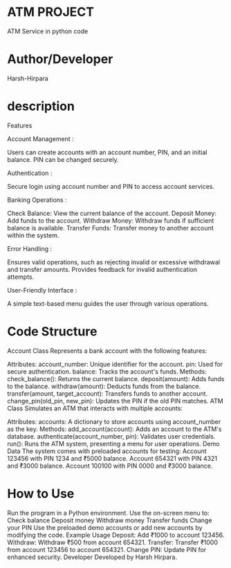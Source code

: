 # ATM PROJECT
 ATM Service in python code 


# Author/Developer
Harsh-Hirpara

# description

Features

Account Management : 

Users can create accounts with an account number, PIN, and an initial balance.
PIN can be changed securely.


Authentication : 

Secure login using account number and PIN to access account services.


Banking Operations : 

Check Balance: View the current balance of the account.
Deposit Money: Add funds to the account.
Withdraw Money: Withdraw funds if sufficient balance is available.
Transfer Funds: Transfer money to another account within the system.


Error Handling : 

Ensures valid operations, such as rejecting invalid or excessive withdrawal and transfer amounts.
Provides feedback for invalid authentication attempts.


User-Friendly Interface : 

A simple text-based menu guides the user through various operations.

# Code Structure
Account Class
Represents a bank account with the following features:

Attributes:
account_number: Unique identifier for the account.
pin: Used for secure authentication.
balance: Tracks the account's funds.
Methods:
check_balance(): Returns the current balance.
deposit(amount): Adds funds to the balance.
withdraw(amount): Deducts funds from the balance.
transfer(amount, target_account): Transfers funds to another account.
change_pin(old_pin, new_pin): Updates the PIN if the old PIN matches.
ATM Class
Simulates an ATM that interacts with multiple accounts:

Attributes:
accounts: A dictionary to store accounts using account_number as the key.
Methods:
add_account(account): Adds an account to the ATM's database.
authenticate(account_number, pin): Validates user credentials.
run(): Runs the ATM system, presenting a menu for user operations.
Demo Data
The system comes with preloaded accounts for testing:
Account 123456 with PIN 1234 and ₹5000 balance.
Account 654321 with PIN 4321 and ₹3000 balance.
Account 100100 with PIN 0000 and ₹3000 balance.


# How to Use
Run the program in a Python environment.
Use the on-screen menu to:
Check balance
Deposit money
Withdraw money
Transfer funds
Change your PIN
Use the preloaded demo accounts or add new accounts by modifying the code.
Example Usage
Deposit: Add ₹1000 to account 123456.
Withdraw: Withdraw ₹500 from account 654321.
Transfer: Transfer ₹1000 from account 123456 to account 654321.
Change PIN: Update PIN for enhanced security.
Developer
Developed by Harsh Hirpara.